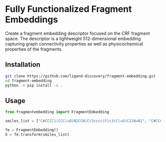 # Fully Functionalized Fragment Embeddings

Create a fragment embedding descriptor focused on the CRF fragment space. The descriptor is a lightweight 512-dimensional embedding capturing graph connectivity properties as well as physicochemical properties of the fragments.

## Installation

```bash
git clone https://github.com/ligand-discovery/fragment-embedding.git
cd fragment-embedding
python -m pip install -e .
```

## Usage

```python
from fragmentembedding import FragmentEmbedding

smiles_list = ["C#CCCC1(CCC(=O)N2CCN(Cc3cccc(F)c3)C(=O)C2)N=N1", "C#CCCC1(CCC(=O)N2CCN(Cc3cccc(C(F)(F)F)c3)CC2)N=N1", "C#CCCC1(CCC(=O)N2CCN3CC(F)(F)C[C@H]3C2)N=N1"]

fe = FragmentEmbedding()
X = fe.transform(smiles_list)
```

